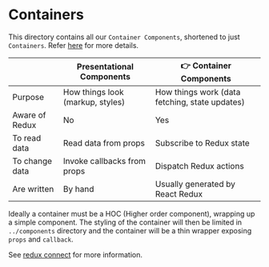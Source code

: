 # Containers
This directory contains all our `Container Components`, shortened to just `Containers`. Refer [here](https://medium.com/@dan_abramov/smart-and-dumb-components-7ca2f9a7c7d0) for more details.

|              | Presentational Components      | 👉 Container Components                      |
|--------------|--------------------------------|----------------------------------------------|
|Purpose       |How things look (markup, styles)|How things work (data fetching, state updates)|
|Aware of Redux|No                              |Yes                                           |
|To read data  |Read data from props            |Subscribe to Redux state                      |
|To change data|Invoke callbacks from props     |Dispatch Redux actions                        |
|Are written   |By hand                         |Usually generated by React Redux              |


Ideally a container must be a HOC (Higher order component), wrapping up a simple component. The styling of the container will then be limited in `../components` directory and the container will be a thin wrapper exposing `props` and `callback`.

See [redux connect](https://react-redux.js.org/using-react-redux/connect-mapstate) for more information.
